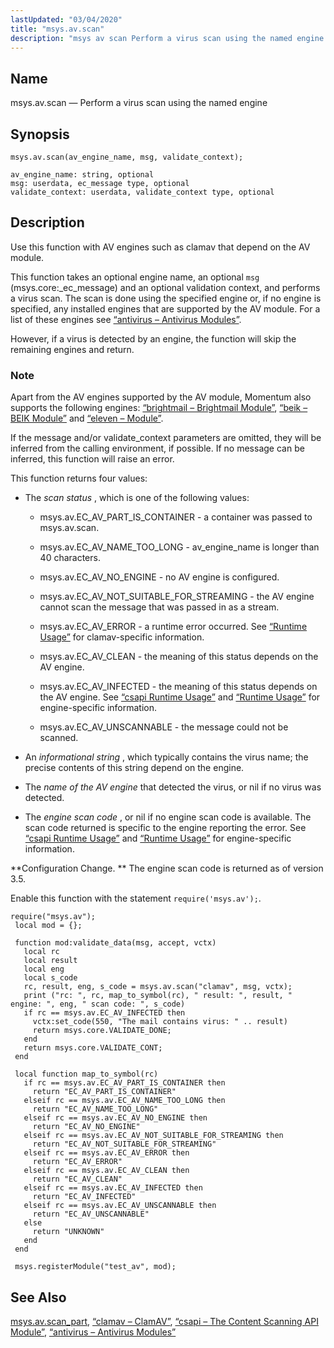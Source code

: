 ```yaml
---
lastUpdated: "03/04/2020"
title: "msys.av.scan"
description: "msys av scan Perform a virus scan using the named engine msys av scan av engine name msg validate context Use this function with AV engines such as clamav that depend on the AV module This function takes an optional engine name an optional msg msys core ec message and..."
---
```


<a name="lua.ref.msys.av.scan"></a> 
## Name

msys.av.scan — Perform a virus scan using the named engine

<a name="idp26098816"></a> 
## Synopsis

`msys.av.scan(av_engine_name, msg, validate_context);`

```
av_engine_name: string, optional
msg: userdata, ec_message type, optional
validate_context: userdata, validate_context type, optional
```
<a name="idp26101648"></a> 
## Description

Use this function with AV engines such as clamav that depend on the AV module.

This function takes an optional engine name, an optional `msg` (msys.core:_ec_message) and an optional validation context, and performs a virus scan. The scan is done using the specified engine or, if no engine is specified, any installed engines that are supported by the AV module. For a list of these engines see [“antivirus – Antivirus Modules”](/momentum/3/3-reference/3-reference-modules-antivirus).

However, if a virus is detected by an engine, the function will skip the remaining engines and return.

### Note

Apart from the AV engines supported by the AV module, Momentum also supports the following engines: [“brightmail – Brightmail Module”](/momentum/3/3-reference/3-reference-modules-brightmail), [“beik – BEIK Module”](/momentum/3/3-reference/3-reference-modules-beik) and [“eleven – Module”](/momentum/3/3-reference/3-reference-modules-eleven).

If the message and/or validate_context parameters are omitted, they will be inferred from the calling environment, if possible. If no message can be inferred, this function will raise an error.

This function returns four values:

*   The *scan status* , which is one of the following values:

    *   msys.av.EC_AV_PART_IS_CONTAINER - a container was passed to msys.av.scan.

    *   msys.av.EC_AV_NAME_TOO_LONG - av_engine_name is longer than 40 characters.

    *   msys.av.EC_AV_NO_ENGINE - no AV engine is configured.

    *   msys.av.EC_AV_NOT_SUITABLE_FOR_STREAMING - the AV engine cannot scan the message that was passed in as a stream.

    *   msys.av.EC_AV_ERROR - a runtime error occurred. See [“Runtime Usage”](/momentum/3/3-reference/3-reference-modules-clamav#modules.clamav.runtime) for clamav-specific information.

    *   msys.av.EC_AV_CLEAN - the meaning of this status depends on the AV engine.

    *   msys.av.EC_AV_INFECTED - the meaning of this status depends on the AV engine. See [“csapi Runtime Usage”](/momentum/3/3-reference/3-reference-modules-csapi#modules.csapi.runtime) and [“Runtime Usage”](/momentum/3/3-reference/3-reference-modules-clamav#modules.clamav.runtime) for engine-specific information.

    *   msys.av.EC_AV_UNSCANNABLE - the message could not be scanned.

*   An *informational string* , which typically contains the virus name; the precise contents of this string depend on the engine.

*   The *name of the AV engine*                  that detected the virus, or nil if no virus was detected.

*   The *engine scan code* , or nil if no engine scan code is available. The scan code returned is specific to the engine reporting the error. See [“csapi Runtime Usage”](/momentum/3/3-reference/3-reference-modules-csapi#modules.csapi.runtime) and [“Runtime Usage”](/momentum/3/3-reference/3-reference-modules-clamav#modules.clamav.runtime) for engine-specific information.

**Configuration Change. ** The engine scan code is returned as of version 3.5.

Enable this function with the statement `require('msys.av');`.

<a name="lua.ref.msys.av.scan.example"></a> 


```
require("msys.av");
 local mod = {};

 function mod:validate_data(msg, accept, vctx)
   local rc
   local result
   local eng
   local s_code
   rc, result, eng, s_code = msys.av.scan("clamav", msg, vctx);
   print ("rc: ", rc, map_to_symbol(rc), " result: ", result, " engine: ", eng, " scan code: ", s_code)
   if rc == msys.av.EC_AV_INFECTED then
     vctx:set_code(550, "The mail contains virus: " .. result)
     return msys.core.VALIDATE_DONE;
   end
   return msys.core.VALIDATE_CONT;
 end

 local function map_to_symbol(rc)
   if rc == msys.av.EC_AV_PART_IS_CONTAINER then
     return "EC_AV_PART_IS_CONTAINER"
   elseif rc == msys.av.EC_AV_NAME_TOO_LONG then
     return "EC_AV_NAME_TOO_LONG"
   elseif rc == msys.av.EC_AV_NO_ENGINE then
     return "EC_AV_NO_ENGINE"
   elseif rc == msys.av.EC_AV_NOT_SUITABLE_FOR_STREAMING then
     return "EC_AV_NOT_SUITABLE_FOR_STREAMING"
   elseif rc == msys.av.EC_AV_ERROR then
     return "EC_AV_ERROR"
   elseif rc == msys.av.EC_AV_CLEAN then
     return "EC_AV_CLEAN"
   elseif rc == msys.av.EC_AV_INFECTED then
     return "EC_AV_INFECTED"
   elseif rc == msys.av.EC_AV_UNSCANNABLE then
     return "EC_AV_UNSCANNABLE"
   else
     return "UNKNOWN"
   end
 end

 msys.registerModule("test_av", mod);
```

<a name="idp26132208"></a> 
## See Also

[msys.av.scan_part](/momentum/3/3-reference/3-reference-lua-ref-msys-av-scan-part), [“clamav – ClamAV”](/momentum/3/3-reference/3-reference-modules-clamav), [“csapi – The Content Scanning API Module”](/momentum/3/3-reference/3-reference-modules-csapi), [“antivirus – Antivirus Modules”](/momentum/3/3-reference/3-reference-modules-antivirus)